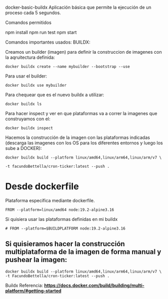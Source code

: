 docker-basic-buildx
Aplicación básica que permite la ejecución de un proceso cada 5 segundos.

Comandos permitidos

npm install
npm run test
npm start

Comandos importantes usados:
BUILDX:

Creamos un builder (imagen) para definir la construccion de imagenes con la aqruitectura definida:

```
docker buildx create --name mybuilder --bootstrap --use

```

Para usar el builder:

```
docker buildx use mybuilder

```

Para chequear que es el nuevo buildx a utilizar:

```
docker buildx ls

```

Para hacer inspect y ver en que plataformas va a correr la imagenes que construyamos con el:

```
docker buildx inspect

```

Hacemos la construcción de la imagen con las plataformas indicadas (descarga las imagenes con los OS para los diferentes entornos y luego los sube a DOCKER):

```
docker buildx build --platform linux/amd64,linux/arm64,linux/arm/v7 \

-t facundoBettella/cron-ticker:latest --push .
```

# Desde dockerfile

Plataforma especifica mediante dockerfile.

```
FROM --platform=linux/amd64 node:19.2-alpine3.16
```

Si quisiera usar las plataformas definidas en mi buildx

```
# FROM --platform=$BUILDPLATFORM node:19.2-alpine3.16
```

## Si quisieramos hacer la construcción multiplataforma de la imagen de forma manual y pushear la imagen:

```
docker buildx build --platform linux/amd64,linux/arm64,linux/arm/v7 \
-t FacundoBettella/cron-ticker:latest --push .
```

Buildx Referencia:
**https://docs.docker.com/build/building/multi-platform/#getting-started**

